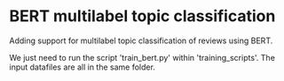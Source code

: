 # BERT multilabel topic classification

Adding support for multilabel topic classification of reviews using BERT. 

We just need to run the script 'train_bert.py' within 'training_scripts'. The input datafiles are all in the same folder.

